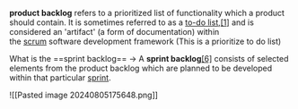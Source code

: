 **product backlog** refers to a prioritized list of functionality which a product should contain. It is sometimes referred to as a [to-do list](https://en.wikipedia.org/wiki/To-do_list "To-do list"),[[1]](https://en.wikipedia.org/wiki/Product_backlog#cite_note-1) and is considered an 'artifact' (a form of documentation) within the [scrum](https://en.wikipedia.org/wiki/Scrum_(software_development) "Scrum (software development)") software development framework
(This is a prioritize to do list)

What is the ==sprint backlog== -> 
A **sprint backlog**[[6]](https://en.wikipedia.org/wiki/Product_backlog#cite_note-6) consists of selected elements from the product backlog which are planned to be developed within that particular [sprint](https://en.wikipedia.org/wiki/Scrum_(software_development)#Sprint "Scrum (software development)").

![[Pasted image 20240805175648.png]]



